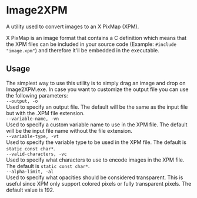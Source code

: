 # Image2XPM
A utility used to convert images to an X PixMap (XPM).  
  
X PixMap is an image format that contains a C definition which means that the XPM files can be included in your source code (Example: ```#include "image.xpm"```) and therefore it'll be embedded in the executable.
## Usage
The simplest way to use this utility is to simply drag an image and drop on Image2XPM.exe. In case you want to customize the output file you can use the following parameters:  
```--output, -o```  
Used to specify an output file. The default will be the same as the input file but with the .XPM file extension.  
```--variable-name, -vn```  
Used to specify a custom variable name to use in the XPM file. The default will be the input file name without the file extension.  
```--variable-type, -vt```  
Used to specify the variable type to be used in the XPM file. The default is ```static const char*```.  
```--valid-characters, -vc```  
Used to specify what characters to use to encode images in the XPM file. The default is ```static const char*```.  
```--alpha-limit, -al```  
Used to specify what opacities should be considered transparent. This is useful since XPM only support colored pixels or fully transparent pixels. The default value is 192.
